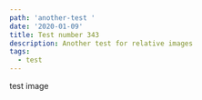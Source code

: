```yaml
---
path: 'another-test '
date: '2020-01-09'
title: Test number 343
description: Another test for relative images
tags:
  - test
---
```

test image
